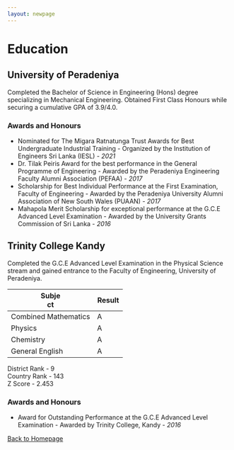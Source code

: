 ```yaml
---
layout: newpage
---
```


# Education

## University of Peradeniya

Completed the Bachelor of Science in Engineering (Hons) degree specializing in Mechanical Engineering. Obtained First Class Honours while securing a cumulative GPA of 3.9/4.0.

### Awards and Honours

*   Nominated for The Migara Ratnatunga Trust Awards for Best Undergraduate Industrial Training - Organized by the Institution of Engineers Sri Lanka (IESL) - _2021_
*   Dr. Tilak Peiris Award for the best performance in the General Programme of Engineering - Awarded by the Peradeniya Engineering Faculty Alumni Association (PEFAA) - _2017_
*   Scholarship for Best Individual Performance at the First Examination, Faculty of Engineering - Awarded by the Peradeniya University Alumni Association of New South Wales (PUAAN) - _2017_
*   Mahapola Merit Scholarship for exceptional performance at the G.C.E Advanced Level Examination - Awarded by the University Grants Commission of Sri Lanka - _2016_

## Trinity College Kandy

Completed the G.C.E Advanced Level Examination in the Physical Science stream and gained entrance to the Faculty of Engineering, University of Peradeniya.

| <span style="display: inline-block; width:50px">Subject</span>  | <span style="display: inline-block; width:50px">Result</span>  |
| --- | --- |
| Combined Mathematics  | A  |
| Physics  | A |
| Chemistry  | A |
| General English  | A |

District Rank - 9 <br/>
Country Rank - 143  <br/>
Z Score - 2.453  <br/>

<!-- <a href="docs/Dockyard_Certificate.pdf" target="_blank">PDF.</a> -->

<!-- [View Training Certificate >>](./docs/Dockyard_Certificate.pdf) -->

<!-- <a href="docs/Dockyard_Certificate.pdf" class="image fit"><img src="assets/img/ltl_logo.jpg" alt=""></a> -->

<!-- <embed src="https://rajinthss.github.io/docs/Dockyard_Certificate.pdf" type="application/pdf" width="100%" height="850px"/> -->

<!-- https://docs.google.com/viewer?url=https://drive.google.com/file/d/1nY8tLiqciS3rqbdKoQy9h8330Bv6hLX6/view?usp=sharing -->




### Awards and Honours

*   Award for Outstanding Performance at the G.C.E Advanced Level Examination	- Awarded by Trinity College, Kandy - _2016_




[Back to Homepage](./)
